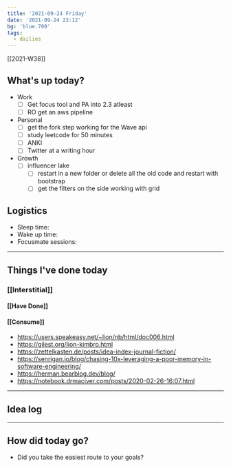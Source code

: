 ```yaml
---
title: '2021-09-24 Friday'
date: '2021-09-24 23:12'
bg: 'blue.700' 
tags:
  - dailies
---
```


[[2021-W38]]
## What's up today?
- Work
	- [ ] Get focus tool and PA into 2.3 atleast
	- [ ] RO get an aws pipeline
- Personal
	- [ ] get the fork step working for the Wave api
	- [ ] study leetcode for 50 minutes
	- [ ] ANKI
	- [ ] Twitter at a writing hour
- Growth
	- [ ] influencer lake 
		- [ ] restart in a new folder or delete all the old code and restart with bootstrap
		- [ ] get the filters on the side working with grid
## Logistics
- Sleep time:
- Wake up time:
- Focusmate sessions: 

___________________________
## Things I've done today

### [[Interstitial]]

#### [[Have Done]]

#### [[Consume]]
- https://users.speakeasy.net/~lion/nb/html/doc006.html
- https://gilest.org/lion-kimbro.html
- https://zettelkasten.de/posts/idea-index-journal-fiction/
- https://senrigan.io/blog/chasing-10x-leveraging-a-poor-memory-in-software-engineering/
- https://herman.bearblog.dev/blog/
- https://notebook.drmaciver.com/posts/2020-02-26-16:07.html

___________________________

## Idea log

___________________________
## How did today go?
- Did you take the easiest route to your goals?